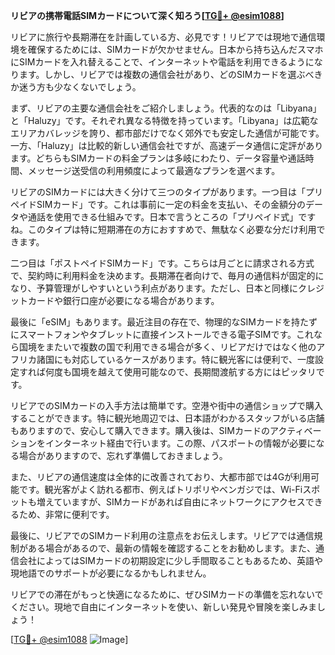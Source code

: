 **リビアの携帯電話SIMカードについて深く知ろう[[TG💪+ @esim1088](https://t.me/s/esim1088)]**

リビアに旅行や長期滞在を計画している方、必見です！リビアでは現地で通信環境を確保するためには、SIMカードが欠かせません。日本から持ち込んだスマホにSIMカードを入れ替えることで、インターネットや電話を利用できるようになります。しかし、リビアでは複数の通信会社があり、どのSIMカードを選ぶべきか迷う方も少なくないでしょう。

まず、リビアの主要な通信会社をご紹介しましょう。代表的なのは「Libyana」と「Haluzy」です。それぞれ異なる特徴を持っています。「Libyana」は広範なエリアカバレッジを誇り、都市部だけでなく郊外でも安定した通信が可能です。一方、「Haluzy」は比較的新しい通信会社ですが、高速データ通信に定評があります。どちらもSIMカードの料金プランは多岐にわたり、データ容量や通話時間、メッセージ送受信の利用頻度によって最適なプランを選べます。

リビアのSIMカードには大きく分けて三つのタイプがあります。一つ目は「プリペイドSIMカード」です。これは事前に一定の料金を支払い、その金額分のデータや通話を使用できる仕組みです。日本で言うところの「プリペイド式」ですね。このタイプは特に短期滞在の方におすすめで、無駄なく必要な分だけ利用できます。

二つ目は「ポストペイドSIMカード」です。こちらは月ごとに請求される方式で、契約時に利用料金を決めます。長期滞在者向けで、毎月の通信料が固定的になり、予算管理がしやすいという利点があります。ただし、日本と同様にクレジットカードや銀行口座が必要になる場合があります。

最後に「eSIM」もあります。最近注目の存在で、物理的なSIMカードを持たずにスマートフォンやタブレットに直接インストールできる電子SIMです。これなら国境をまたいで複数の国で利用できる場合が多く、リビアだけではなく他のアフリカ諸国にも対応しているケースがあります。特に観光客には便利で、一度設定すれば何度も国境を越えて使用可能なので、長期間渡航する方にはピッタリです。

リビアでのSIMカードの入手方法は簡単です。空港や街中の通信ショップで購入することができます。特に観光地周辺では、日本語がわかるスタッフがいる店舗もありますので、安心して購入できます。購入後は、SIMカードのアクティベーションをインターネット経由で行います。この際、パスポートの情報が必要になる場合がありますので、忘れず準備しておきましょう。

また、リビアの通信速度は全体的に改善されており、大都市部では4Gが利用可能です。観光客がよく訪れる都市、例えばトリポリやベンガジでは、Wi-Fiスポットも増えていますが、SIMカードがあれば自由にネットワークにアクセスできるため、非常に便利です。

最後に、リビアでのSIMカード利用の注意点をお伝えします。リビアでは通信規制がある場合があるので、最新の情報を確認することをお勧めします。また、通信会社によってはSIMカードの初期設定に少し手間取ることもあるため、英語や現地語でのサポートが必要になるかもしれません。

リビアでの滞在がもっと快適になるために、ぜひSIMカードの準備を忘れないでください。現地で自由にインターネットを使い、新しい発見や冒険を楽しみましょう！

[[TG💪+ @esim1088](https://t.me/s/esim1088) ![Image](https://i.postimg.cc/Y0z9fWf4/image.png)]